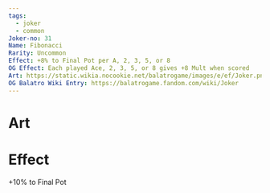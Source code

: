 ```yaml
---
tags:
  - joker
  - common
Joker-no: 31
Name: Fibonacci
Rarity: Uncommon
Effect: +8% to Final Pot per A, 2, 3, 5, or 8
OG Effect: Each played Ace, 2, 3, 5, or 8 gives +8 Mult when scored
Art: https://static.wikia.nocookie.net/balatrogame/images/e/ef/Joker.png/revision/latest?cb=20230925003651
OG Balatro Wiki Entry: https://balatrogame.fandom.com/wiki/Joker
---
```

# Art
# Effect
+10% to Final Pot